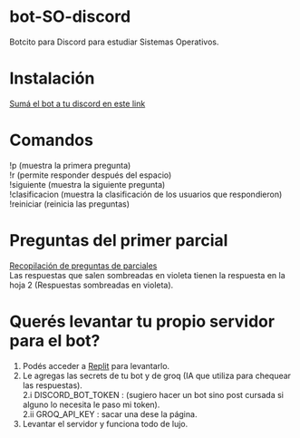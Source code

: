 # bot-SO-discord
Botcito para Discord para estudiar Sistemas Operativos.

# Instalación
[Sumá el bot a tu discord en este link](https://discord.com/oauth2/authorize?client_id=1381096824034693171)

# Comandos
!p (muestra la primera pregunta)  
!r (permite responder después del espacio)  
!siguiente (muestra la siguiente pregunta)  
!clasificacion (muestra la clasificación de los usuarios que respondieron)  
!reiniciar (reinicia las preguntas)  

# Preguntas del primer parcial
[Recopilación de preguntas de parciales](https://docs.google.com/spreadsheets/d/1iXtr1pbRFgiiaHuv7IlOn8yG-cyS_o_KwOm2Jy0GBr0/edit?usp=sharing)  
Las respuestas que salen sombreadas en violeta tienen la respuesta en la hoja 2 (Respuestas sombreadas en violeta).

# Querés levantar tu propio servidor para el bot?
1. Podés acceder a [Replit](https://replit.com/) para levantarlo.  
2. Le agregas las secrets de tu bot y de groq (IA que utiliza para chequear las respuestas).  
2.i DISCORD_BOT_TOKEN : (sugiero hacer un bot sino post cursada si alguno lo necesita le paso mi token).  
2.ii GROQ_API_KEY : sacar una dese la página.  
3. Levantar el servidor y funciona todo de lujo.